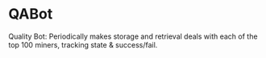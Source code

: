 # QABot
Quality Bot: Periodically makes storage and retrieval deals with each of the top 100 miners, tracking state &amp; success/fail.
